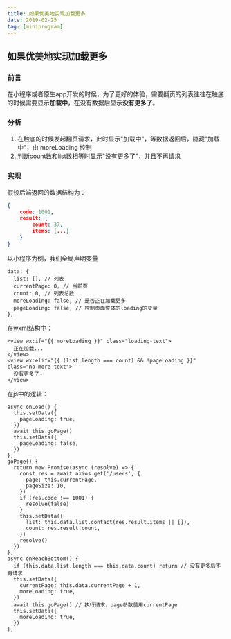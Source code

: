 ```yaml
---
title: 如果优美地实现加载更多
date: 2019-02-25
tag: [miniprogram]
---
```


## 如果优美地实现加载更多

### 前言

在小程序或者原生app开发的时候，为了更好的体验，需要翻页的列表往往在触底的时候需要显示**加载中**，在没有数据后显示**没有更多了**。

### 分析

1. 在触底的时候发起翻页请求，此时显示"加载中"，等数据返回后，隐藏"加载中"，由 moreLoading 控制
2. 判断count数和list数相等时显示"没有更多了"，并且不再请求

<!--more-->

### 实现

假设后端返回的数据结构为：

```json
{
    code: 1001,
    result: {
        count: 37,
        items: [...]
    }
}
```

以小程序为例，我们全局声明变量

```
data: {
  list: [], // 列表
  currentPage: 0, // 当前页
  count: 0, // 列表总数
  moreLoading: false, // 是否正在加载更多
  pageLoading: false, // 控制页面整体的loading的变量
},
```

在wxml结构中：

```
<view wx:if="{{ moreLoading }}" class="loading-text">
  正在加载...
</view>
<view wx:elif="{{ (list.length === count) && !pageLoading }}" class="no-more-text">
  没有更多了~
</view>
```

在js中的逻辑：

```
async onLoad() {
  this.setData({
    pageLoading: true,
  })
  await this.goPage()
  this.setData({
    pageLoading: false,
  })
},
goPage() {
  return new Promise(async (resolve) => {
    const res = await axios.get('/users', {
      page: this.currentPage,
      pageSize: 10,
    })
    if (res.code !== 1001) {
      resolve(false)
    }
    this.setData({
      list: this.data.list.contact(res.result.items || []),
      count: res.result.count,
    })
    resolve()
  })
},
async onReachBottom() {
  if (this.data.list.length === this.data.count) return // 没有更多后不再请求
  this.setData({
    currentPage: this.data.currentPage + 1,
    moreLoading: true,
  })
  await this.goPage() // 执行请求，page参数使用currentPage
  this.setData({
    moreLoading: true,
  })
},
```

